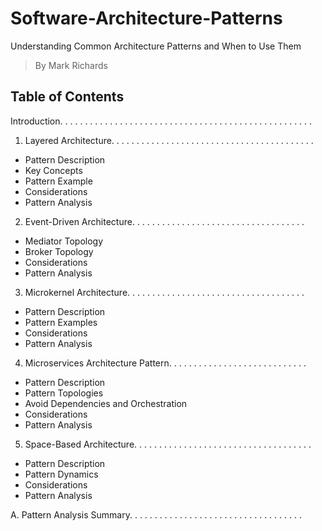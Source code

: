 # Software-Architecture-Patterns
Understanding Common Architecture Patterns and When to Use Them
> By Mark Richards


## Table of Contents

Introduction. . . . . . . . . . . . . . . . . . . . . . . . . . . . . . . . . . . . . . . . . . . . . . . . . . . 

1. Layered Architecture. . . . . . . . . . . . . . . . . . . . . . . . . . . . . . . . . . . . . . . . . 
- Pattern Description 
- Key Concepts 
- Pattern Example 
- Considerations 
- Pattern Analysis 

2. Event-Driven Architecture. . . . . . . . . . . . . . . . . . . . . . . . . . . . . . . . . . .
- Mediator Topology
- Broker Topology
- Considerations
- Pattern Analysis

3. Microkernel Architecture. . . . . . . . . . . . . . . . . . . . . . . . . . . . . . . . . . . . 
- Pattern Description 
- Pattern Examples 
- Considerations 
- Pattern Analysis 

4. Microservices Architecture Pattern. . . . . . . . . . . . . . . . . . . . . . . . . . . . 
- Pattern Description 
- Pattern Topologies 
- Avoid Dependencies and Orchestration 
- Considerations 
- Pattern Analysis 

5. Space-Based Architecture. . . . . . . . . . . . . . . . . . . . . . . . . . . . . . . . . . . . 
- Pattern Description 
- Pattern Dynamics 
- Considerations 
- Pattern Analysis 

A. Pattern Analysis Summary. . . . . . . . . . . . . . . . . . . . . . . . . . . . . . . . . . . 
